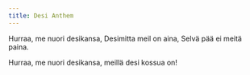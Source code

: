 ```yaml
---
title: Desi Anthem
---
```


Hurraa, me nuori desikansa,
Desimitta meil on aina,
Selvä pää ei meitä paina.

Hurraa, me nuori desikansa,
meillä desi kossua on!
